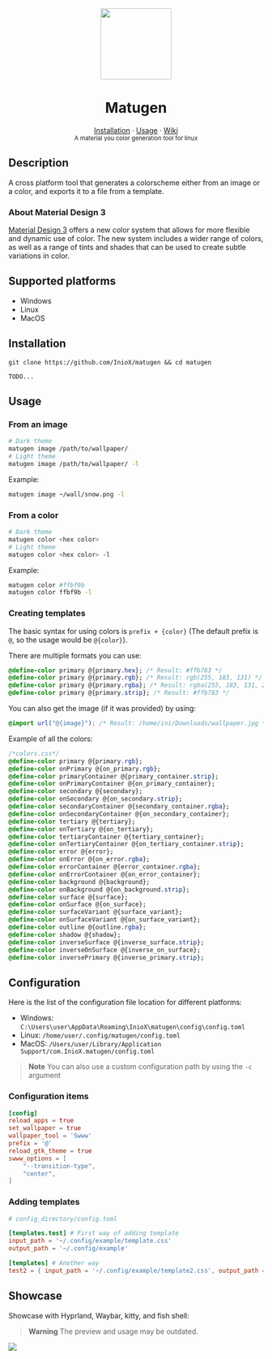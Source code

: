 <div align="center">
     <img src="https://user-images.githubusercontent.com/81521595/226138807-db504bdf-4eb5-4fe9-9ee5-a1a1395d70dc.png" width=140>
      <h1>Matugen</h1>
 </div>
    
<div align="center">
    <a href="#installation">Installation</a>
    ·
    <a href="#usage">Usage</a>
    ·
    <a href="https://github.com/InioX/matugen/wiki">Wiki</a>
</div>

<div align="center">
  <sub>A material you color generation tool for linux
</div>

## Description

A cross platform tool that generates a colorscheme either from an image or a color, and exports it to a file from a template.

### About Material Design 3
[Material Design 3](https://m3.material.io/) offers a new color system that allows for more flexible and dynamic use of color. The new system includes a wider range of colors, as well as a range of tints and shades that can be used to create subtle variations in color.

## Supported platforms
- Windows
- Linux
- MacOS

## Installation
```shell
git clone https://github.com/InioX/matugen && cd matugen

TODO...
```

## Usage
### From an image
```sh
# Dark theme
matugen image /path/to/wallpaper/
# Light theme
matugen image /path/to/wallpaper/ -l
```
Example:
```sh
matugen image ~/wall/snow.png -l
```
### From a color
```sh
# Dark theme
matugen color <hex color>
# Light theme
matugen color <hex color> -l
```
Example:
```sh
matugen color #ffbf9b
matugen color ffbf9b -l
```


### Creating templates
The basic syntax for using colors is `prefix + {color}` (The default prefix is `@`, so the usage would be `@{color}`).

There are multiple formats you can use:
```css
@define-color primary @{primary.hex}; /* Result: #ffb783 */
@define-color primary @{primary.rgb}; /* Result: rgb(255, 183, 131) */
@define-color primary @{primary.rgba}; /* Result: rgba(255, 183, 131, 255) */
@define-color primary @{primary.strip}; /* Result: #ffb783 */

```

You can also get the image (if it was provided) by using:
```css
@import url("@{image}"); /* Result: /home/ini/Downloads/wallpaper.jpg */
```

Example of all the colors:
```css
/*colors.css*/
@define-color primary @{primary.rgb};
@define-color onPrimary @{on_primary.rgb};
@define-color primaryContainer @{primary_container.strip};
@define-color onPrimaryContainer @{on_primary_container};
@define-color secondary @{secondary};
@define-color onSecondary @{on_secondary.strip};
@define-color secondaryContainer @{secondary_container.rgba};
@define-color onSecondaryContainer @{on_secondary_container};
@define-color tertiary @{tertiary};
@define-color onTertiary @{on_tertiary};
@define-color tertiaryContainer @{tertiary_container};
@define-color onTertiaryContainer @{on_tertiary_container.strip};
@define-color error @{error};
@define-color onError @{on_error.rgba};
@define-color errorContainer @{error_container.rgba};
@define-color onErrorContainer @{on_error_container};
@define-color background @{background};
@define-color onBackground @{on_background.strip};
@define-color surface @{surface};
@define-color onSurface @{on_surface};
@define-color surfaceVariant @{surface_variant};
@define-color onSurfaceVariant @{on_surface_variant};
@define-color outline @{outline.rgba};
@define-color shadow @{shadow};
@define-color inverseSurface @{inverse_surface.strip};
@define-color inverseOnSurface @{inverse_on_surface};
@define-color inversePrimary @{inverse_primary.strip};
```

## Configuration
Here is the list of the configuration file location for different platforms:
- Windows: `C:\Users\user\AppData\Roaming\InioX\matugen\config\config.toml`
- Linux: `/home/user/.config/matugen/config.toml`
- MacOS: `/Users/user/Library/Application Support/com.InioX.matugen/config.toml`

>**Note** You can also use a custom configuration path by using the `-c` argument

### Configuration items
```toml
[config]
reload_apps = true 
set_wallpaper = true
wallpaper_tool = 'Swww'
prefix = '@'
reload_gtk_theme = true
swww_options = [
    "--transition-type",
    "center",
]
```

### Adding templates
```toml
# config_directory/config.toml

[templates.test] # First way of adding template
input_path = '~/.config/example/template.css'
output_path = '~/.config/example'

[templates] # Another way
test2 = { input_path = '~/.config/example/template2.css', output_path = '~/.config/example2' }
```

## Showcase
Showcase with Hyprland, Waybar, kitty, and fish shell:

>**Warning**
>The preview and usage may be outdated.

[![](https://markdown-videos.deta.dev/youtube/rMxoORO41rs)](https://youtu.be/rMxoORO41rs)
